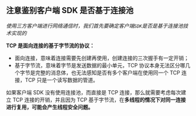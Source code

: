 ## 注意鉴别客户端 SDK 是否基于连接池

*使用三方客户端进行网络通信时，我们首先要确定客户端` SDK `是否是基于连接池技术实现的*

**TCP 是面向连接的基于字节流的协议：**

- 面向连接，意味着连接需要先创建再使用，创建连接的三次握手有一定开销；
- 基于字节流，意味着字节是发送数据的最小单元，TCP 协议本身无法区分哪几个字节是完整的消息体，也无法感知是否有多个客户端在使用同一个 TCP 连接，TCP 只是一个读写数据的管道。

如果客户端 SDK 没有使用连接池，而直接是 TCP 连接，那么就需要考虑每次建立 TCP 连接的开销，并且因为 TCP 基于字节流，在**多线程的情况下对同一连接进行复用，可能会产生线程安全问题。**